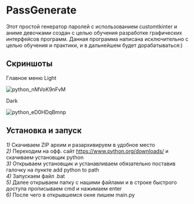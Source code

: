 # PassGenerate
Этот простой генератор паролей с использованием customtkinter и аниме девочками создан с целью обучения разработке графических интерфейсов программ.
Данная программа написана исключительно с целью обучения и практики, и в дальнейшем будет дорабатываться:)
## Скриншоты
Главное меню
Light

![python_nMVoK9nFvM](https://github.com/SCHIZXXD/PassGenerate/assets/99614095/0c50852e-e62c-46b4-ac8b-bcb660f38d2d)

Dark

![python_eD0HDqBmnp](https://github.com/SCHIZXXD/PassGenerate/assets/99614095/4b0df28e-9e0d-43dd-95cd-0f0355eaa3bb)

## Установка и запуск
*1)* Скачиваем ZIP архим и разархивируем в удобное место<br/>
*2)* Переходим на офф. сайт https://www.python.org/downloads/ и скачиваем установщик python<br/>
*3)* Открываем установщик и устанавливаем обязательно поставив галочку на пункте add python to path<br/>
*4)* Запускаем файл .bat<br/>
*5)* Далее открываем папку с нашими файлами и в строке быстрого доступа прописываем cmd и нажимаем enter<br/>
*6)* После чего в открывшемся окне пишем main.py<br/>
